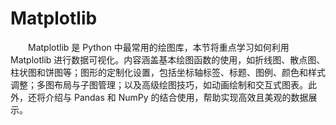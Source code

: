 # Matplotlib

&emsp;&emsp;Matplotlib 是 Python 中最常用的绘图库，本节将重点学习如何利用 Matplotlib 进行数据可视化。内容涵盖基本绘图函数的使用，如折线图、散点图、柱状图和饼图等；图形的定制化设置，包括坐标轴标签、标题、图例、颜色和样式调整；多图布局与子图管理；以及高级绘图技巧，如动画绘制和交互式图表。此外，还将介绍与 Pandas 和 NumPy 的结合使用，帮助实现高效且美观的数据展示。

